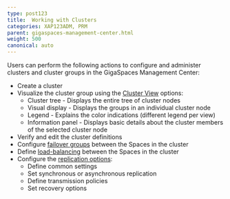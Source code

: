 ```yaml
---
type: post123
title:  Working with Clusters
categories: XAP123ADM, PRM
parent: gigaspaces-management-center.html
weight: 500
canonical: auto
---
```



Users can perform the following actions to configure and administer clusters and cluster groups in the GigaSpaces Management Center:

- Create a cluster
- Visualize the cluster group using the [Cluster View](./cluster-view-gigaspaces-browser.html) options:
  - Cluster tree - Displays the entire tree of cluster nodes
  - Visual display - Displays the groups in an individual cluster node
  - Legend - Explains the color indications (different legend per view)
  - Information panel - Displays basic details about the cluster members of the selected cluster node
- Verify and edit the cluster definitions
- Configure [failover groups](./failover-group-gigaspaces-browser.html) between the Spaces in the cluster
- Define [load-balancing](./load-balancing-group-gigaspaces-browser.html) between the Spaces in the cluster
- Configure the [replication options](./replication-group-gigaspaces-browser.html):
  - Define common settings
  - Set synchronous or asynchronous replication
  - Define transmission policies
  - Set recovery options








